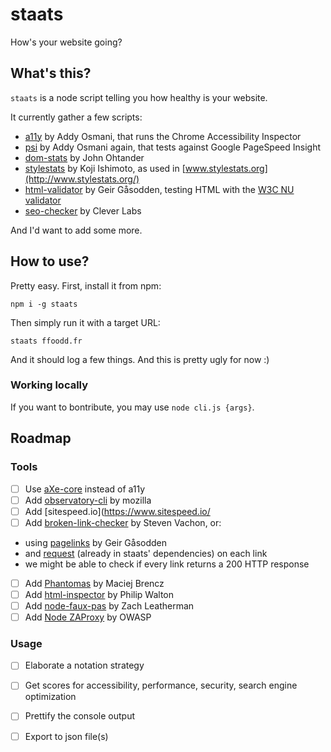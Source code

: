 # staats
How's your website going?

## What's this?

`staats` is a node script telling you how healthy is your website.

It currently gather a few scripts:

* [a11y](https://github.com/addyosmani/a11y) by Addy Osmani, that runs the Chrome Accessibility Inspector
* [psi](https://github.com/addyosmani/psi) by Addy Osmani again, that tests against Google PageSpeed Insight
* [dom-stats](https://github.com/johnotander/dom-stats) by John Ohtander
* [stylestats](https://github.com/t32k/stylestats) by Koji Ishimoto, as used in [www.stylestats.org](http://www.stylestats.org/)
* [html-validator](https://github.com/zrrrzzt/html-validator) by Geir Gåsodden, testing HTML with the [W3C NU validator](validator.w3.org/nu)
* [seo-checker](https://github.com/Clever-Labs/seo-checker) by Clever Labs

And I'd want to add some more.

## How to use?

Pretty easy. First, install it from npm:
```
npm i -g staats
```

Then simply run it with a target URL:
```
staats ffoodd.fr
```

And it should log a few things. And this is pretty ugly for now :)

### Working locally

If you want to bontribute, you may use `node cli.js {args}`.

## Roadmap

### Tools

* [ ] Use [aXe-core](https://github.com/dequelabs/axe-core) instead of a11y
* [ ] Add [observatory-cli](https://github.com/mozilla/observatory-cli) by mozilla
* [ ] Add [sitespeed.io](https://www.sitespeed.io/
* [ ] Add [broken-link-checker](https://github.com/stevenvachon/broken-link-checker) by Steven Vachon, or:
 * using [pagelinks](https://github.com/zrrrzzt/pagelinks) by Geir Gåsodden
 * and [request](https://www.npmjs.com/package/request) (already in staats' dependencies) on each link
 * we might be able to check if every link returns a 200 HTTP response
* [ ] Add [Phantomas](https://github.com/macbre/phantomas) by Maciej Brencz
* [ ] Add [html-inspector](https://github.com/philipwalton/html-inspector) by Philip Walton
* [ ] Add [node-faux-pas](https://github.com/filamentgroup/node-faux-pas) by Zach Leatherman
* [ ] Add [Node ZAProxy](https://www.npmjs.com/package/zaproxy) by OWASP

### Usage

* [ ] Elaborate a notation strategy
* [ ] Get scores for accessibility, performance, security, search engine optimization
* [ ] Prettify the console output
* [ ] Export to json file(s)


